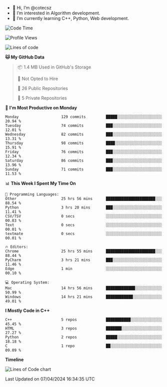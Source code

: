 - 👋 Hi, I’m @cotecsz
- 👀 I’m interested in Algorithm development.
- 🌱 I’m currently learning C++, Python, Web development.

<!---
cotecsz/cotecsz is a ✨ special ✨ repository because its `README.md` (this file) appears on your GitHub profile.
You can click the Preview link to take a look at your changes.
--->

<!--START_SECTION:waka-->
![Code Time](http://img.shields.io/badge/Code%20Time-797%20hrs%2031%20mins-blue)

![Profile Views](http://img.shields.io/badge/Profile%20Views-0-blue)

![Lines of code](https://img.shields.io/badge/From%20Hello%20World%20I%27ve%20Written-1.2%20million%20lines%20of%20code-blue)

**🐱 My GitHub Data** 

> 📦 1.4 MB Used in GitHub's Storage 
 > 
> 🚫 Not Opted to Hire
 > 
> 📜 26 Public Repositories 
 > 
> 🔑 5 Private Repositories 
 > 
📅 **I'm Most Productive on Monday** 

```text
Monday                   129 commits         █████░░░░░░░░░░░░░░░░░░░░   20.94 % 
Tuesday                  74 commits          ███░░░░░░░░░░░░░░░░░░░░░░   12.01 % 
Wednesday                82 commits          ███░░░░░░░░░░░░░░░░░░░░░░   13.31 % 
Thursday                 98 commits          ████░░░░░░░░░░░░░░░░░░░░░   15.91 % 
Friday                   76 commits          ███░░░░░░░░░░░░░░░░░░░░░░   12.34 % 
Saturday                 86 commits          ███░░░░░░░░░░░░░░░░░░░░░░   13.96 % 
Sunday                   71 commits          ███░░░░░░░░░░░░░░░░░░░░░░   11.53 % 
```


📊 **This Week I Spent My Time On** 

```text
💬 Programming Languages: 
Other                    25 hrs 56 mins      ██████████████████████░░░   88.54 % 
Python                   3 hrs 20 mins       ███░░░░░░░░░░░░░░░░░░░░░░   11.41 % 
CSV/TSV                  0 secs              ░░░░░░░░░░░░░░░░░░░░░░░░░   00.03 % 
Text                     0 secs              ░░░░░░░░░░░░░░░░░░░░░░░░░   00.01 % 
textmate                 0 secs              ░░░░░░░░░░░░░░░░░░░░░░░░░   00.01 % 

🔥 Editors: 
Chrome                   25 hrs 55 mins      ██████████████████████░░░   88.44 % 
PyCharm                  3 hrs 21 mins       ███░░░░░░░░░░░░░░░░░░░░░░   11.46 % 
Edge                     1 min               ░░░░░░░░░░░░░░░░░░░░░░░░░   00.10 % 

💻 Operating System: 
Mac                      14 hrs 56 mins      █████████████░░░░░░░░░░░░   50.99 % 
Windows                  14 hrs 21 mins      ████████████░░░░░░░░░░░░░   49.01 % 
```

**I Mostly Code in C++** 

```text
C++                      5 repos             ███████████░░░░░░░░░░░░░░   45.45 % 
HTML                     3 repos             ███████░░░░░░░░░░░░░░░░░░   27.27 % 
Python                   2 repos             █████░░░░░░░░░░░░░░░░░░░░   18.18 % 
C                        1 repo              ██░░░░░░░░░░░░░░░░░░░░░░░   09.09 % 
```



**Timeline**

![Lines of Code chart](https://raw.githubusercontent.com/cotecsz/cotecsz/master/assets/bar_graph.png)


 Last Updated on 07/04/2024 16:34:35 UTC
<!--END_SECTION:waka-->
